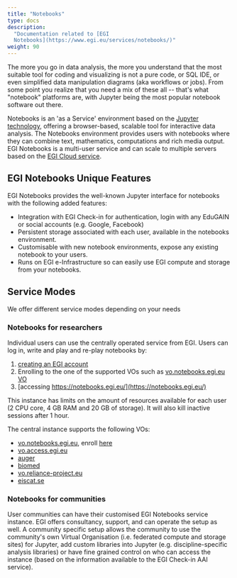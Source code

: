 ```yaml
---
title: "Notebooks"
type: docs
description:
  "Documentation related to [EGI
  Notebooks](https://www.egi.eu/services/notebooks/)"
weight: 90
---
```


The more you go in data analysis, the more you understand that the most suitable
tool for coding and visualizing is not a pure code, or SQL IDE, or even
simplified data manipulation diagrams (aka workflows or jobs). From some point
you realize that you need a mix of these all -- that's what "notebook" platforms
are, with Jupyter being the most popular notebook software out there.

Notebooks is an \'as a Service\' environment based on the
[Jupyter technology](http://jupyter.org/), offering a browser-based, scalable
tool for interactive data analysis. The Notebooks environment provides users
with notebooks where they can combine text, mathematics, computations and rich
media output. EGI Notebooks is a multi-user service and can scale to multiple
servers based on the
[EGI Cloud service](https://www.egi.eu/services/cloud-compute/).

## EGI Notebooks Unique Features

EGI Notebooks provides the well-known Jupyter interface for notebooks with the
following added features:

- Integration with EGI Check-in for authentication, login with any EduGAIN or
  social accounts (e.g. Google, Facebook)
- Persistent storage associated with each user, available in the notebooks
  environment.
- Customisable with new notebook environments, expose any existing notebook to
  your users.
- Runs on EGI e-Infrastructure so can easily use EGI compute and storage from
  your notebooks.

## Service Modes

We offer different service modes depending on your needs

### Notebooks for researchers

Individual users can use the centrally operated service from EGI. Users can
log in, write and play and re-play notebooks by:

1. [creating an EGI account](../check-in/signup)
2. Enrolling to the one of the supported VOs such as
   [vo.notebooks.egi.eu VO](https://aai.egi.eu/registry/co_petitions/start/coef:111)
3. [accessing https://notebooks.egi.eu/](https://notebooks.egi.eu/)

This instance has limits on the amount of resources available for each user (2
CPU core, 4 GB RAM and 20 GB of storage). It will also kill inactive sessions
after 1 hour.

The central instance supports the following VOs:

- [vo.notebooks.egi.eu](https://operations-portal.egi.eu/vo/view/voname/vo.notebooks.egi.eu),
  enroll [here](https://aai.egi.eu/registry/co_petitions/start/coef:111)
- [vo.access.egi.eu](https://operations-portal.egi.eu/vo/view/voname/vo.access.egi.eu)
- [auger](https://operations-portal.egi.eu/vo/view/voname/auger)
- [biomed](https://operations-portal.egi.eu/vo/view/voname/biomed)
- [vo.reliance-project.eu](https://operations-portal.egi.eu/vo/view/voname/vo.reliance-project.eu)
- [eiscat.se](https://operations-portal.egi.eu/vo/view/voname/eiscat.se)

### Notebooks for communities

User communities can have their customised EGI Notebooks service instance. EGI
offers consultancy, support, and can operate the setup as well. A community
specific setup allows the community to use the community\'s own Virtual
Organisation (i.e. federated compute and storage sites) for Jupyter, add custom
libraries into Jupyter (e.g. discipline-specific analysis libraries) or have
fine grained control on who can access the instance (based on the information
available to the EGI Check-in AAI service).
